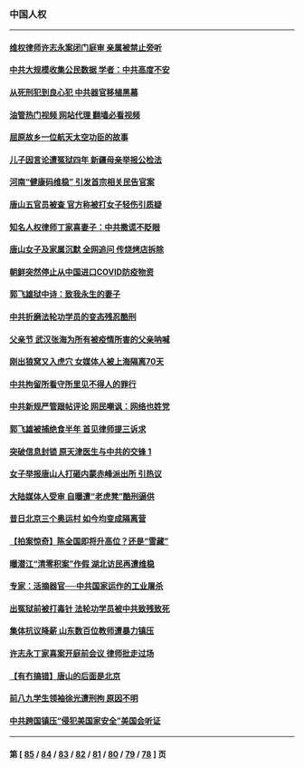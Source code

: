 ### 中国人权
---
#### [维权律师许志永案闭门庭审 亲属被禁止旁听](../../pages/ncid278/n13765753.md?06232045) 
#### [中共大规模收集公民数据 学者：中共高度不安](../../pages/ncid278/n13765391.md?06232045) 
#### [从死刑犯到良心犯 中共器官移植黑幕](../../pages/ncid278/n13764669.md?06232045) 
#### [油管热门视频 网站代理 翻墙必看视频](http://209.222.30.114:81/youtube.html?06232045)
#### [屈原故乡一位航天太空功臣的故事](../../pages/ncid278/n13764742.md?06232045) 
#### [儿子因言论遭冤狱四年 新疆母亲举报公检法](../../pages/ncid278/n13764718.md?06232045) 
#### [河南“健康码维稳” 引发首宗相关民告官案](../../pages/ncid278/n13764002.md?06232045) 
#### [唐山五官员被查 官方称被打女子轻伤引质疑](../../pages/ncid278/n13763907.md?06232045) 
#### [知名人权律师丁家喜妻子：中共撒谎不眨眼](../../pages/ncid278/n13763758.md?06232045) 
#### [唐山女子及家属沉默 全网追问 传烧烤店拆除](../../pages/ncid278/n13763578.md?06232045) 
#### [朝鲜突然停止从中国进口COVID防疫物资](../../pages/ncid278/n13763465.md?06232045) 
#### [郭飞雄狱中诗：致我永生的妻子](../../pages/ncid278/n13763350.md?06232045) 
#### [中共折磨法轮功学员的变态残忍酷刑](../../pages/ncid278/n13762772.md?06232045) 
#### [父亲节 武汉张海为所有被疫情所害的父亲呐喊](../../pages/ncid278/n13762770.md?06232045) 
#### [刚出狼窝又入虎穴 女媒体人被上海隔离70天](../../pages/ncid278/n13762308.md?06232045) 
#### [中共拘留所看守所里见不得人的罪行](../../pages/ncid278/n13761656.md?06232045) 
#### [中共新规严管跟帖评论 网民嘲讽：网络也姓党](../../pages/ncid278/n13762276.md?06232045) 
#### [郭飞雄被捕绝食半年 首见律师提三诉求](../../pages/ncid278/n13762168.md?06232045) 
#### [突破信息封锁 原天津医生与中共的交锋 1](../../pages/ncid278/n13761113.md?06232045) 
#### [女子举报唐山人打砸内蒙赤峰派出所 引热议](../../pages/ncid278/n13762218.md?06232045) 
#### [大陆媒体人受审 自曝遭“老虎凳”酷刑逼供](../../pages/ncid278/n13762083.md?06232045) 
#### [昔日北京三个奥运村 如今均变成隔离营](../../pages/ncid278/n13761862.md?06232045) 
#### [【拍案惊奇】陈全国即将升高位？还是“雪藏”](../../pages/ncid278/n13761845.md?06232045) 
#### [曝潜江“清零积案”作假 湖北访民再遭维稳](../../pages/ncid278/n13761539.md?06232045) 
#### [专家：活摘器官──中共国家运作的工业屠杀](../../pages/ncid278/n13761178.md?06232045) 
#### [出冤狱前被打毒针 法轮功学员被中共致残致死](../../pages/ncid278/n13760892.md?06232045) 
#### [集体抗议降薪 山东数百位教师遭暴力镇压](../../pages/ncid278/n13760919.md?06232045) 
#### [许志永丁家喜案开庭前会议 律师批走过场](../../pages/ncid278/n13760890.md?06232045) 
#### [【有冇搞错】唐山的后面是北京](../../pages/ncid278/n13760394.md?06232045) 
#### [前八九学生领袖徐光遭刑拘 原因不明](../../pages/ncid278/n13760496.md?06232045) 
#### [中共跨国镇压“侵犯美国家安全”美国会听证](../../pages/ncid278/n13760406.md?06232045) 

---
#### 第 [ [85](./85.md?06232045) / [84](./84.md?06232045) / [83](./83.md?06232045) / [82](./82.md?06232045) / [81](./81.md?06232045) / [80](./80.md?06232045) / [79](./79.md?06232045) / [78](./78.md?06232045) ] 页
